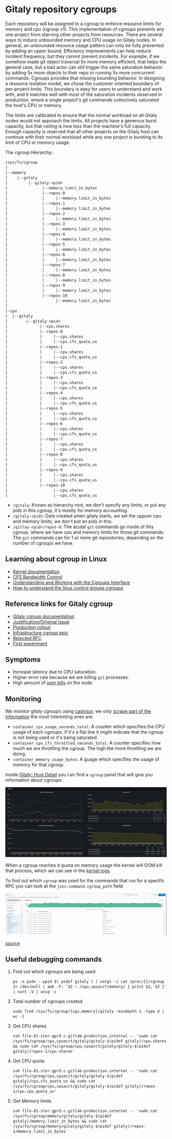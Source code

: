 # Gitaly repository cgroups

Each repository will be assigned to a cgroup to enforce resource limits for
memory and cpu (cgroup v1). This implementation of cgroups prevents any one
project from starving other projects from resources. There are several ways to
induce unbounded memory and CPU usage on Gitaly nodes. In general, an unbounded
resource usage pattern can only be fully prevented by adding an upper bound.
Efficiency improvements can help reduce incident frequency, but they cannot
prevent incidents.  For example, if we somehow made git object traversal 5x
more memory efficient, that helps the general case, but a bad actor can still
trigger the same saturation behavior by adding 5x more objects to their repo or
running 5x more concurrent commands. Cgroups provides that missing bounding
behavior. In designing a resource isolation model, we chose the customer
oriented boundary of per-project limits. This boundary is easy for users to
understand and work with, and it matches well with most of the saturation
incidents observed in production, where a single project's git commands
collectively saturated the host's CPU or memory.

The limits are calibrated to ensure that the normal workload on all Gitaly
nodes would not approach the limits. All projects have a generous burst
capacity, but that ceiling is now less than the machine's full capacity. Enough
capacity is reserved that all other projects on the Gitaly host can continue
with their normal workload while any one project is bursting to its limit of
CPU or memory usage.

The cgroup Hierarchy:

```
/sys/fs/cgroup
|
|--memory
|    |--gitaly
|         |--gitaly-<pid>
|               |--memory.limit_in_bytes
|               |--repos-0
|               |     |--memory.limit_in_bytes
|               |--repos-1
|               |     |--memory.limit_in_bytes
|               |--repos-2
|               |     |--memory.limit_in_bytes
|               |--repos-3
|               |     |--memory.limit_in_bytes
|               |--repos-4
|               |     |--memory.limit_in_bytes
|               |--repos-5
|               |     |--memory.limit_in_bytes
|               |--repos-6
|               |     |--memory.limit_in_bytes
|               |--repos-7
|               |     |--memory.limit_in_bytes
|               |--repos-8
|               |     |--memory.limit_in_bytes
|               |--repos-9
|               |     |--memory.limit_in_bytes
|               |--repos-10
|                     |--memory.limit_in_bytes
|
|-cpu
|  |--gitaly
|        |--gitaly-<pid>
|              |--cpu.shares
|              |--repos-0
|              |     |--cpu.shares
|              |     |--cpu.cfs_quota_us
|              |--repos-1
|              |     |--cpu.shares
|              |     |--cpu.cfs_quota_us
|              |--repos-2
|              |     |--cpu.shares
|              |     |--cpu.cfs_quota_us
|              |--repos-3
|              |     |--cpu.shares
|              |     |--cpu.cfs_quota_us
|              |--repos-4
|              |     |--cpu.shares
|              |     |--cpu.cfs_quota_us
|              |--repos-5
|              |     |--cpu.shares
|              |     |--cpu.cfs_quota_us
|              |--repos-6
|              |     |--cpu.shares
|              |     |--cpu.cfs_quota_us
|              |--repos-7
|              |     |--cpu.shares
|              |     |--cpu.cfs_quota_us
|              |--repos-8
|              |     |--cpu.shares
|              |     |--cpu.cfs_quota_us
|              |--repos-9
|              |     |--cpu.shares
|              |     |--cpu.cfs_quota_us
|              |--repos-10
|                    |--cpu.shares
|                    |--cpu.cfs_quota_us
```

- `/gitaly`: Known as hierarchy root, we don't specify any limits, or put any
  pids in this cgroup, it's mostly for memory accounting.
- `/gitaly-<pid>`: Gets created when gitaly starts, we set the uppoer cpu and
  memory limits, we don't put an pids in this.
- `/gitlay-<pid>/repos-0`: The acutal `git` commands go inside of this cgroup,
  where we have cpu and memory limits for those git commands. The `git`
  commands can for 1 or more git repositories, depending on the number of
  cgroups we have.

## Learning about cgroup in Linux

- [Kernel documentation](https://docs.kernel.org/admin-guide/cgroup-v1/)
- [CFS Bandwidth Control](https://docs.kernel.org/scheduler/sched-bwc.html)
- [Understanding and Working with the Cgroups Interface](https://www.youtube.com/watch?v=z7mgaWqiV90)
- [How to understand the linux control groups cgroups](https://www.youtube.com/watch?v=NtK3poD_0X0)

## Reference links for Gitaly cgroup

- [Gitaly cgroup documentation](https://gitlab.com/gitlab-org/gitaly/-/blob/master/doc/cgroups.md)
- [Justification/Original Issue](https://gitlab.com/gitlab-org/gitaly/-/issues/3049)
- [Produciton rollout](https://gitlab.com/gitlab-com/gl-infra/production/-/issues/7723)
- [Infrastructure cgroup epic](https://gitlab.com/groups/gitlab-com/gl-infra/-/epics/344)
- [Rejected RFC](https://gitlab.com/gitlab-org/gitaly/-/merge_requests/2604/diffs)
- [First experiment](https://gitlab.com/gitlab-com/gl-infra/reliability/-/issues/11647)

## Symptoms

- Increase latency due to CPU saturation.
- Higher error rate because we are killing `git` processes.
- High amount of [oom kills](https://log.gprd.gitlab.net/goto/aeea55c0-3d7e-11ed-8d37-e9a2f393ea2a) on the node.

## Monitoring

We monitor gitaly cgroups using
[cadvisor](https://github.com/google/cadvisor/blob/master/docs/storage/prometheus.md),
we only [scrape part of the
information](https://gitlab.com/gitlab-com/gl-infra/chef-repo/-/blob/16beeefdb4086f3139c0b7dbb1fd5d64547c3818/roles/gprd-infra-prometheus-server.json#L1261-1279)
the most interesting ones are:

- `container_cpu_usage_seconds_total`: A counter which specifies the CPU usage of each cgroups, if it's a flat line it might indicate that the cgroup is not being used or it's being saturated.
- `container_cpu_cfs_throttled_seconds_total`: A counter specifies how much we are throttling the cgroup. The high the more throttling we are doing.
- `container_memory_usage_bytes`: A guage which specifies the usage of memory for that cgroup.

Inside [Gitaly: Host Detail](https://dashboards.gitlab.net/d/gitaly-host-detail/gitaly-host-detail?orgId=1) you can find a `cgroup` panel that will give you information about cgroups:

![cgroup dashboard](./img/cgroup-dashboard.png)

When a cgroup reaches it quota on memory usage the kernel will OOM kill that
process, which we can see in the [kernel logs](https://log.gprd.gitlab.net/goto/aeea55c0-3d7e-11ed-8d37-e9a2f393ea2ahttps://log.gprd.gitlab.net/goto/aeea55c0-3d7e-11ed-8d37-e9a2f393ea2a).

To find out which `cgroup` was used for the commands that run for a specific RPC you can look at the `json.command.cgroup_path` field.

![json.command.cgroup_path logs](./img/cgroup-logs.png)

[source](https://log.gprd.gitlab.net/goto/444e8580-8c37-11ed-85ed-e7557b0a598c)

## Useful debugging commands

1. Find out which cgroups are being used

    ```
    ps -o pid= --ppid $( pidof gitaly ) | xargs -i cat /proc/{}/cgroup 2> /dev/null | awk -F: '$2 ~ /cpu,cpuacct|memory/ { print $2, $3 }' | sort -V | uniq -c
    ```

1. Total number of cgroups created

    ```
    sudo find /sys/fs/cgroup/{cpu,memory}/gitaly -mindepth 1 -type d | wc -l
    ```

1. Get CPU shares

    ```shell
    ssh file-01-stor-gprd.c.gitlab-production.internal -- 'sudo cat /sys/fs/cgroup/cpu,cpuacct/gitaly/gitaly-$(pidof gitaly)/cpu.shares && sudo cat /sys/fs/cgroup/cpu,cpuacct/gitaly/gitaly-$(pidof gitaly)/repos-1/cpu.shares'
    ```

1. Get CPU quota

    ```shell
    ssh file-01-stor-gprd.c.gitlab-production.internal -- 'sudo cat /sys/fs/cgroup/cpu,cpuacct/gitaly/gitaly-$(pidof gitaly)/cpu.cfs_quota_us && sudo cat /sys/fs/cgroup/cpu,cpuacct/gitaly/gitaly-$(pidof gitaly)/repos-1/cpu.cpu_quota_us'
    ```

1. Get Memory limits

    ```shell
    ssh file-01-stor-gprd.c.gitlab-production.internal -- 'sudo cat /sys/fs/cgroup/memory/gitaly/gitaly-$(pidof gitaly)/memory.limit_in_bytes && sudo cat /sys/fs/cgroup/memory/gitaly/gitaly-$(pidof gitaly)/repos-1/memory.limit_in_bytes'
    ```
